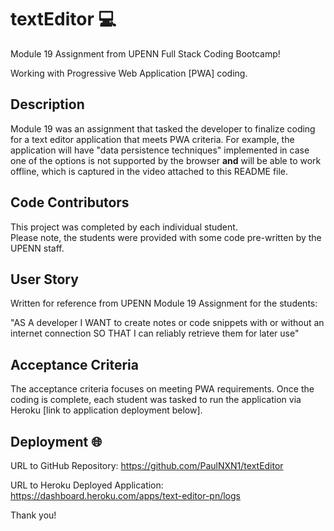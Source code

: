 # textEditor  💻

Module 19 Assignment from UPENN Full Stack Coding Bootcamp!

Working with Progressive Web Application [PWA] coding. 

## Description

Module 19 was an assignment that tasked the developer to finalize coding for a text editor application that meets PWA criteria.  For example, the application will have "data persistence techniques" implemented in case one of the options is not supported by the browser **and** will be able to work offline, which is captured in the video attached to this README file.  


## Code Contributors

This project was completed by each individual student.  
Please note, the students were provided with some code pre-written by the UPENN staff.  

## User Story

Written for reference from UPENN Module 19 Assignment for the students:

"AS A developer
I WANT to create notes or code snippets with or without an internet connection
SO THAT I can reliably retrieve them for later use"


## Acceptance Criteria 

The acceptance criteria focuses on meeting PWA requirements.  Once the coding is complete, each student was tasked to run the application via Heroku [link to application deployment below].  



## Deployment  🌐

URL to GitHub Repository:    https://github.com/PaulNXN1/textEditor

URL to Heroku Deployed Application:  https://dashboard.heroku.com/apps/text-editor-pn/logs

Thank you!




